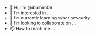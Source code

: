 - 👋 Hi, I’m @ibarhim06
- 👀 I’m interested in ...
- 🌱 I’m currently learning cyber sewcurity
- 💞️ I’m looking to collaborate on ...
- 📫 How to reach me ...

<!---
ibarhim06/ibarhim06 is a ✨ special ✨ repository because its `README.md` (this file) appears on your GitHub profile.
You can click the Preview link to take a look at your changes.
--->
